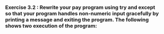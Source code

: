 ### Exercise 3.2 : Rewrite your pay program using try and except so that your program handles non-numeric input gracefully by printing a message and exiting the program. The following shows two execution of the program:
